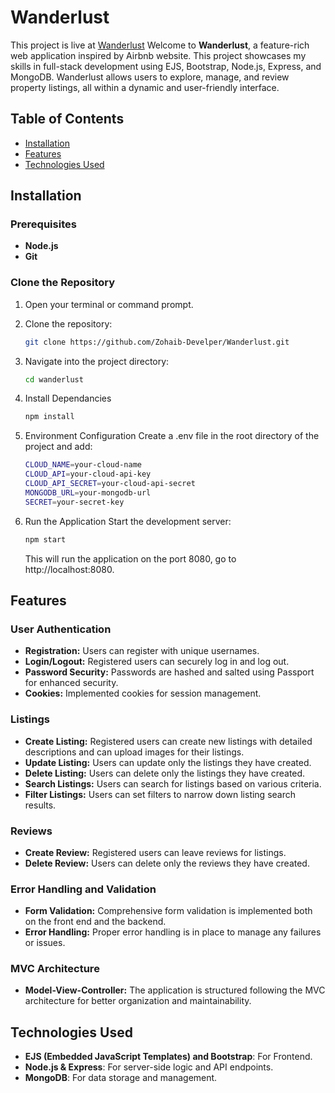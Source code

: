 # Wanderlust

This project is live at [Wanderlust](https://wanderlustapp.vercel.app)
Welcome to **Wanderlust**, a feature-rich web application inspired by Airbnb website. This project showcases my skills in full-stack development using EJS, Bootstrap, Node.js, Express, and MongoDB. Wanderlust allows users to explore, manage, and review property listings, all within a dynamic and user-friendly interface.

## Table of Contents

- [Installation](#installation)
- [Features](#features)
- [Technologies Used](#technologies-used)

## Installation

### Prerequisites

- **Node.js**
- **Git**

### Clone the Repository

1. Open your terminal or command prompt.
2. Clone the repository:

   ```bash
   git clone https://github.com/Zohaib-Develper/Wanderlust.git
   ```

3. Navigate into the project directory:

   ```bash
   cd wanderlust
   ```

4. Install Dependancies
   ```bash
   npm install
   ```
5. Environment Configuration
   Create a .env file in the root directory of the project and add:
   ```bash
   CLOUD_NAME=your-cloud-name
   CLOUD_API=your-cloud-api-key
   CLOUD_API_SECRET=your-cloud-api-secret
   MONGODB_URL=your-mongodb-url
   SECRET=your-secret-key
   ```
6. Run the Application
   Start the development server:
   ```bash
   npm start
   ```
   This will run the application on the port 8080, go to http://localhost:8080.

## Features

### User Authentication

- **Registration:** Users can register with unique usernames.
- **Login/Logout:** Registered users can securely log in and log out.
- **Password Security:** Passwords are hashed and salted using Passport for enhanced security.
- **Cookies:** Implemented cookies for session management.

### Listings

- **Create Listing:** Registered users can create new listings with detailed descriptions and can upload images for their listings.
- **Update Listing:** Users can update only the listings they have created.
- **Delete Listing:** Users can delete only the listings they have created.
- **Search Listings:** Users can search for listings based on various criteria.
- **Filter Listings:** Users can set filters to narrow down listing search results.

### Reviews

- **Create Review:** Registered users can leave reviews for listings.
- **Delete Review:** Users can delete only the reviews they have created.

### Error Handling and Validation

- **Form Validation:** Comprehensive form validation is implemented both on the front end and the backend.
- **Error Handling:** Proper error handling is in place to manage any failures or issues.

### MVC Architecture

- **Model-View-Controller:** The application is structured following the MVC architecture for better organization and maintainability.

## Technologies Used

- **EJS (Embedded JavaScript Templates) and Bootstrap**: For Frontend.
- **Node.js & Express**: For server-side logic and API endpoints.
- **MongoDB**: For data storage and management.
